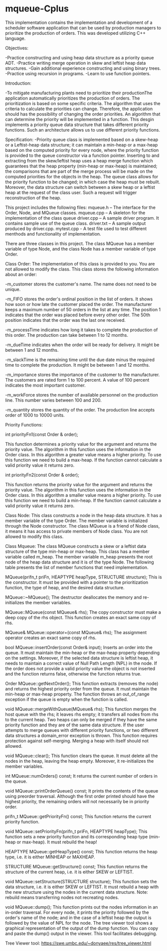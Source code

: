 # mqueue-Cplus
This implementation contains the implementation and development of a scheduler software application that can be used by production managers to prioritize the production of orders. This was developed utilizing C++ language.

Objectives:

  -Practice constructing and using heap data structure as a priority queue ADT.
  -Practice writing merge operation in skew and leftist heap data structures.
  -Gain additional experience constructing and using binary trees.
  -Practice using recursion in programs.
  -Learn to use function pointers.

Introduction:

  -To mitigate manufacturing plants need to prioritize their productionThe application automatically prioritizes the production of orders. The prioritization is based on some specific criteria. The algorithm that uses the criteria to calculate the priorities can change. Therefore, the application should has the possibility of changing the order priorities. An algorithm that can determine the priority will be implemented in a function. This desgin implements a priority queue data structure that takes different priority functions. Such an architecture allows us to use different priority functions.

Specification:
  -Priority queue class is implemented based on a skew-heap or a Leftist-heap data structure; it can maintain a min-heap or a max-heap based on the computed priority for every node, where the priority function is provided to the queue constructor via a function pointer. Inserting to and extracting from the skew/leftist heap uses a heap merge function which guarantees that the heap property (min-heap or max-heap) is maintained; the comparisons that are part of the merge process will be made on the computed priorities for the objects in the heap. The queue class allows for the priority function to be changed; in which case the heap must be rebuilt. Moreover, the data structure can switch between a skew heap or a leftist heap at the request of the class user. Such a request will trigger reconstruction of the heap.


This project includes the following files:
  mqueue.h – The interface for the Order, Node, and MQueue classes.
  mqueue.cpp – A skeleton for the implementation of the class queue
  driver.cpp – A sample driver program. It contains sample use of the queue class.
  driver.txt – A sample output produced by driver.cpp.
  mytest.cpp - A test file used to test different menthods and functionality of        implementation.

There are three classes in this project. The class MQueue has a member variable of type Node, and the class Node has a member variable of type Order.

Class Order:
The implementation of this class is provided to you. You are not allowed to modify the class. This class stores the following information about an order:

-m_customer stores the customer's name. The name does not need to be unique.

-m_FIFO stores the order's ordinal position in the list of orders. It shows how soon or how late the customer placed the order. The manufacturer keeps a maximum number of 50 orders in the list at any time. The position 1 indicates that the order was placed before every other order. The 50th position indicates that the order was the last one received.

-m_processTime indicates how long it takes to complete the production of this order. The production can take between 1 to 12 months.

-m_dueTime indicates when the order will be ready for delivery. It might be between 1 and 12 months.

-m_slackTime is the remaining time until the due date minus the required time to complete the production. It might be between 1 and 12 months.

-m_importance stores the importance of the customer to the manufacturer. The customers are rated form 1 to 100 percent. A value of 100 percent indicates the most important customer.

-m_workForce stores the number of available personnel on the production line. This number varies between 100 and 200.

-m_quantity stores the quantity of the order. The production line accepts order of 1000 to 10000 units.

Priority Functions:

int priorityFn1(const Order & order);

This function determines a priority value for the argument and returns the priority value. The algorithm in this function uses the information in the Order class. In this algorithm a greater value means a higher priority. To use this function we need to build a max-heap. If the function cannot calculate a valid priority value it returns zero.


int priorityFn2(const Order & order);

This function returns the priority value for the argument and returns the priority value. The algorithm in this function uses the information in the Order class. In this algorithm a smaller value means a higher priority. To use this function we need to build a min-heap. If the function cannot calculate a valid priority value it returns zero.

Class Node:
This class constructs a node in the heap data structure. It has a member variable of the type Order. The member variable is initialized through the Node constructor. The class MQueue is a friend of Node class, it means it has access to private members of Node class. You are not allowed to modify this class.

Class Mqueue:
The class MQueue constructs a skew or a leftist data structure of the type min-heap or max-heap. This class has a member variable called m_heap. The member variable m_heap presents the root node of the heap data structure and it is of the type Node. The following table presents the list of member functions that need implementation.

MQueue(prifn_t priFn, HEAPTYPE heapType, STRUCTURE structure);
This is the constructor. It must be provided with a pointer to the prioritization function, the type of heap, and the desired data structure.

MQueue::~MQueue();
The destructor deallocates the memory and re-initializes the member variables.

MQueue::MQueue(const MQueue& rhs);
The copy constructor must make a deep copy of the rhs object. This function creates an exact same copy of rhs.

MQueue& MQueue::operator=(const MQueue& rhs);
The assignment operator creates an exact same copy of rhs.

bool MQueue::insertOrder(const Order& input);
Inserts an order into the queue. It must maintain the min-heap or the max-heap property depending on the settings. Moreover, if the selected data structure is leftist heap, it needs to maintain a correct value of Null Path Length (NPL) in the node. If the order does not provide a valid priority value the object is not inserted and the function returns false, otherwise the function returns true.

Order MQueue::getNextOrder();
This function extracts (removes the node) and returns the highest priority order from the queue. It must maintain the min-heap or max-heap property. The function throws an out_of_range exception if the queue is empty when the function is called.

void MQueue::mergeWithQueue(MQueue& rhs);
This function merges the host queue with the rhs; it leaves rhs empty; it transfers all nodes from rhs to the current heap. Two heaps can only be merged if they have the same priority function and they are of the same data structure. If the user attempts to merge queues with different priority functions, or two different data structures a domain_error exception is thrown. This function requires protection against self-merging. Merging a heap with itself should not allowed.

void MQueue::clear();
This function clears the queue. It must delete all the nodes in the heap, leaving the heap empty. Moreover, it re-initializes the member variables.

int MQueue::numOrders() const;
It returns the current number of orders in the queue.

void MQueue::printOrderQueue() const;
It prints the contents of the queue using preorder traversal. Although the first order printed should have the highest priority, the remaining orders will not necessarily be in priority order.

prifn_t MQueue::getPriorityFn() const;
This function returns the current priority function.

void MQueue::setPriorityFn(prifn_t priFn, HEAPTYPE heapType);
This function sets a new priority function and its corresponding heap type (min-heap or max-heap). It must rebuild the heap!

HEAPTYPE MQueue::getHeapType() const;
This function returns the heap type, i.e. it is either MINHEAP or MAXHEAP.

STRUCTURE MQueue::getStructure() const;
This function returns the structure of the current heap, i.e. it is either SKEW or LEFTIST.

void MQueue::setStructure(STRUCTURE structure);
This function sets the data structure, i.e. it is either SKEW or LEFTIST. It must rebuild a heap with the new structure using the nodes in the current data structure.
Note: rebuild means transferring nodes not recreating nodes.

void MQueue::dump();
This function prints out the nodes information in an in-order traversal. For every node, it prints the priority followed by the order's name of the node; and in the case of a leftist heap the output is followed by the value of NPL for the node. 
The tree viewer tool shows a graphical representation of the output of the dump function. You can copy and paste the dump() output in the viewer. This tool facilitates debugging. 

Tree Viewer tool: 
https://swe.umbc.edu/~donyaee/res/tree_viewer.html
